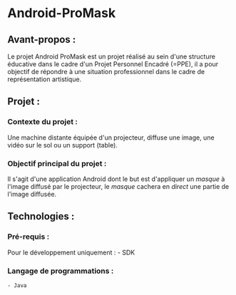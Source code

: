 # Android-ProMask

## Avant-propos :
Le projet Android ProMask est un projet réalisé au sein d'une structure éducative dans le cadre d'un Projet Personnel Encadré (=PPE),
il a pour objectif de répondre à une situation professionnel dans le cadre de représentation artistique.

## Projet :
### Contexte du projet :
Une machine distante équipée d'un projecteur, diffuse une image, une vidéo sur le sol ou un support (table).

### Objectif principal du projet :
Il s'agit d'une application Android dont le but est d'appliquer un *masque* à l'image diffusé par le projecteur,
le *masque* cachera en *direct* une partie de l'image diffusée.

## Technologies :
### Pré-requis :
Pour le développement uniquement :
	- SDK

### Langage de programmations :
	- Java
